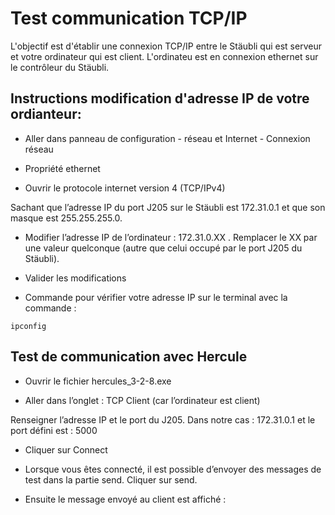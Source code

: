 # Test communication TCP/IP

L'objectif est d'établir une connexion TCP/IP entre le Stäubli qui est serveur et votre ordinateur qui est client.
L'ordinateu est en connexion ethernet sur le contrôleur du Stäubli.

## Instructions modification d'adresse IP de votre ordianteur:

- Aller dans panneau de configuration - réseau et Internet - Connexion réseau

- Propriété ethernet 

- Ouvrir le protocole internet version 4 (TCP/IPv4)

Sachant que l’adresse IP du port J205 sur le Stäubli est 172.31.0.1 et que son masque est 255.255.255.0.

- Modifier l’adresse IP de l’ordinateur : 172.31.0.XX . Remplacer le XX par une valeur quelconque (autre que celui occupé par le port J205 du Stäubli).

- Valider les modifications

- Commande pour vérifier votre adresse IP sur le terminal avec la commande : 
```
ipconfig
```


## Test de communication avec Hercule

- Ouvrir le fichier hercules_3-2-8.exe

- Aller dans l’onglet : TCP Client (car l’ordinateur est client)

Renseigner l’adresse IP et le port du J205.
Dans notre cas : 172.31.0.1 et le port défini est : 5000

- Cliquer sur Connect

- Lorsque vous êtes connecté, il est possible d’envoyer des messages de test dans la partie send. Cliquer sur send.

- Ensuite le message envoyé au client est affiché :

